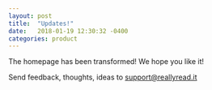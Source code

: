 ```yaml
---
layout: post
title:  "Updates!"
date:   2018-01-19 12:30:32 -0400
categories: product
---
```

The homepage has been transformed! We hope you like it!
  
Send feedback, thoughts, ideas to support@reallyread.it
